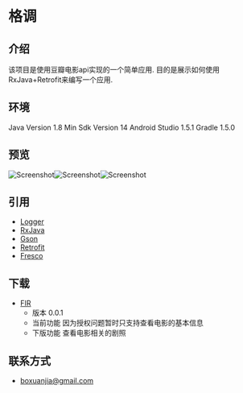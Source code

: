 格调
===
## 介绍
该项目是使用豆瓣电影api实现的一个简单应用.
目的是展示如何使用RxJava+Retrofit来编写一个应用.
## 环境
Java Version 1.8
Min Sdk Version 14
Android Studio 1.5.1
Gradle 1.5.0
## 预览
![Screenshot](https://github.com/BoxuanJia/Style/blob/master/screenshots/Screenshot_1.png)![Screenshot](https://github.com/BoxuanJia/Style/blob/master/screenshots/Screenshot_2.png)![Screenshot](https://github.com/BoxuanJia/Style/blob/master/screenshots/Screenshot_3.png)
## 引用
* [Logger](https://github.com/orhanobut/logger)
* [RxJava](https://github.com/ReactiveX/RxJava)
* [Gson](https://github.com/google/gson)
* [Retrofit](https://github.com/square/retrofit)
* [Fresco](https://github.com/facebook/fresco)
## 下载
* [FIR]()
    * 版本 0.0.1
    * 当前功能 因为授权问题暂时只支持查看电影的基本信息
    * 下版功能 查看电影相关的剧照
## 联系方式
* boxuanjia@gmail.com